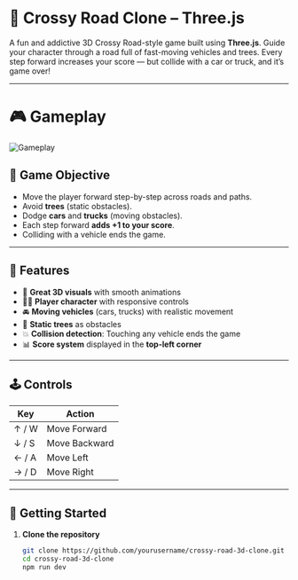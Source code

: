 # 🐤 Crossy Road Clone – Three.js

A fun and addictive 3D Crossy Road-style game built using **Three.js**. Guide your character through a road full of fast-moving vehicles and trees. Every step forward increases your score — but collide with a car or truck, and it’s game over!

---
# 🎮 Gameplay
  ![Gameplay](https://github.com/user-attachments/assets/0a6d91ed-ddee-4976-84aa-4b27b264e99e)
## 🏁 Game Objective

- Move the player forward step-by-step across roads and paths.
- Avoid **trees** (static obstacles).
- Dodge **cars** and **trucks** (moving obstacles).
- Each step forward **adds +1 to your score**.
- Colliding with a vehicle ends the game.

---

## 🌟 Features

- 🎨 **Great 3D visuals** with smooth animations
- 🧍‍♂️ **Player character** with responsive controls
- 🚘 **Moving vehicles** (cars, trucks) with realistic movement
- 🌲 **Static trees** as obstacles
- 💥 **Collision detection**: Touching any vehicle ends the game
- 📊 **Score system** displayed in the **top-left corner**

---

## 🕹️ Controls

| Key | Action |
|-----|--------|
| ↑ / W | Move Forward |
| ↓ / S | Move Backward |
| ← / A | Move Left |
| → / D | Move Right |

---

## 🚀 Getting Started

1. **Clone the repository**
   ```bash
   git clone https://github.com/yourusername/crossy-road-3d-clone.git
   cd crossy-road-3d-clone
   npm run dev
